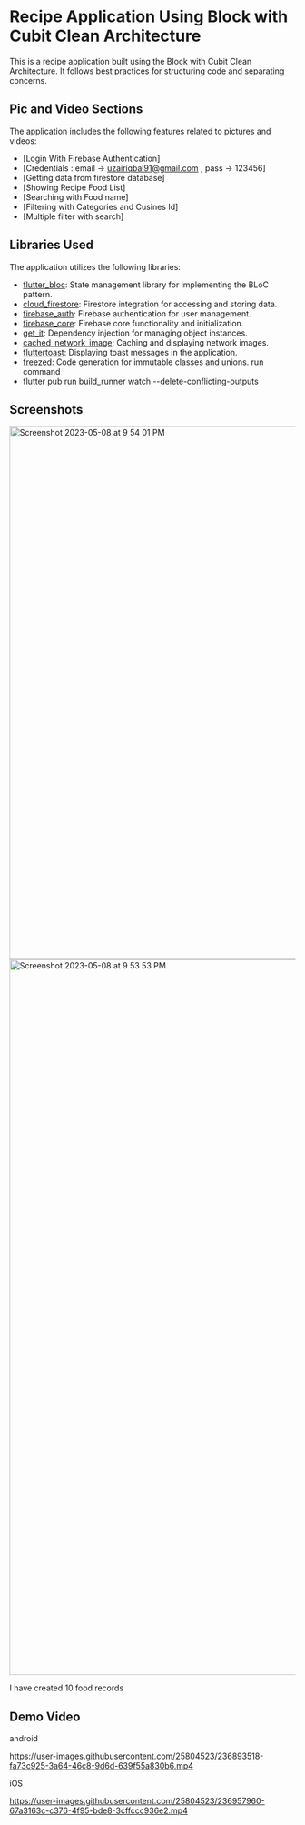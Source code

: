 # Recipe Application Using Block with Cubit Clean Architecture

This is a recipe application built using the Block with Cubit Clean Architecture. It follows best practices for structuring code and separating concerns.

## Pic and Video Sections

The application includes the following features related to pictures and videos:

- [Login With Firebase Authentication]
- [Credentials : email -> uzairiqbal91@gmail.com , pass -> 123456]
- [Getting data from firestore database] 
- [Showing Recipe Food List]
- [Searching with Food name]
- [Filtering with Categories and Cusines Id]
- [Multiple filter with search]


## Libraries Used

The application utilizes the following libraries:

- [flutter_bloc](https://pub.dev/packages/flutter_bloc): State management library for implementing the BLoC pattern.
- [cloud_firestore](https://pub.dev/packages/cloud_firestore): Firestore integration for accessing and storing data.
- [firebase_auth](https://pub.dev/packages/firebase_auth): Firebase authentication for user management.
- [firebase_core](https://pub.dev/packages/firebase_core): Firebase core functionality and initialization.
- [get_it](https://pub.dev/packages/get_it): Dependency injection for managing object instances.
- [cached_network_image](https://pub.dev/packages/cached_network_image): Caching and displaying network images.
- [fluttertoast](https://pub.dev/packages/fluttertoast): Displaying toast messages in the application.
- [freezed](https://pub.dev/packages/freezed): Code generation for immutable classes and unions.
run command 
- flutter pub run build_runner watch --delete-conflicting-outputs


## Screenshots

<img width="938" alt="Screenshot 2023-05-08 at 9 54 01 PM" src="https://user-images.githubusercontent.com/25804523/236893458-da4d8c8e-1806-466b-b742-c5813adb6e29.png">
<img width="1259" alt="Screenshot 2023-05-08 at 9 53 53 PM" src="https://user-images.githubusercontent.com/25804523/236893475-dc8d2b3a-a657-4400-9778-f67014a49199.png">

I have created 10 food records

## Demo Video

android

https://user-images.githubusercontent.com/25804523/236893518-fa73c925-3a64-46c8-9d6d-639f55a830b6.mp4

iOS

https://user-images.githubusercontent.com/25804523/236957960-67a3163c-c376-4f95-bde8-3cffccc936e2.mp4